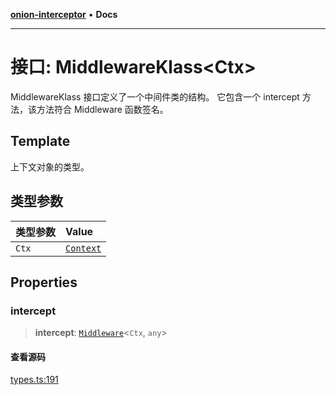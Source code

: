 [**onion-interceptor**](../README.md) • **Docs**

***

# 接口: MiddlewareKlass\<Ctx\>

MiddlewareKlass 接口定义了一个中间件类的结构。
它包含一个 intercept 方法，该方法符合 Middleware 函数签名。

## Template

上下文对象的类型。

## 类型参数

| 类型参数 | Value |
| :------ | :------ |
| `Ctx` | [`Context`](../type-aliases/Context.md) |

## Properties

### intercept

> **intercept**: [`Middleware`](Middleware.md)\<`Ctx`, `any`\>

#### 查看源码

[types.ts:191](https://github.com/coverjs/onion-interceptor/blob/d236aa63ca3a9e0fbece66c5ed18f82df60eea1f/packages/core/src/types.ts#L191)
